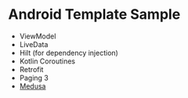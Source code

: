 # Android Template Sample
 * ViewModel
 * LiveData
 * Hilt (for dependency injection)
 * Kotlin Coroutines
 * Retrofit
 * Paging 3
 * [Medusa](https://github.com/Trendyol/medusa)
